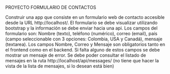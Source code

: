 PROYECTO FORMULARIO DE CONTACTOS

Construir una app que consiste en un formulario web de contacto accesible desde la URL http://localhost/. El formulario se debe visualizar utilizando bootstrap y la información se debe enviar hacia una api. Los campos del formulario son: Nombre (texto), teléfono (numérico), correo (email), país (campo seleccionable con 3 opciones: Colombia, USA y Canadá), mensaje (textarea). Los campos Nombre, Correo y Mensaje son obligatorios tanto en el frontend como en el backend. Si falta alguno de estos campos se debe mostrar un mensaje de error. Se debe poder consultar el listado de mensajes en la ruta http://localhost/api/messages/ (no tiene que hacer la vista de la lista de mensajes, si lo desean está bien)
